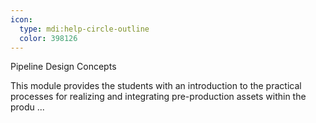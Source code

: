 ```yaml
---
icon:
  type: mdi:help-circle-outline
  color: 398126
---
```

Pipeline Design Concepts

This module provides the students with an introduction to the practical processes for realizing and integrating pre-production assets within the produ ... 
